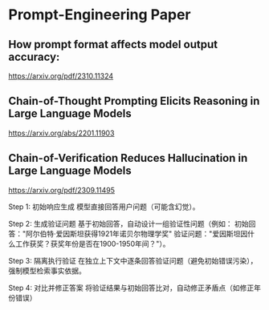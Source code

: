 # Prompt-Engineering Paper

## How prompt format affects model output accuracy: 
  https://arxiv.org/pdf/2310.11324


## Chain-of-Thought Prompting Elicits Reasoning in Large Language Models
  https://arxiv.org/abs/2201.11903


## Chain-of-Verification Reduces Hallucination in Large Language Models
   https://arxiv.org/pdf/2309.11495
   
  Step 1: 初始响应生成
  模型直接回答用户问题（可能含幻觉）。
  
  Step 2: 生成验证问题
  基于初始回答，自动设计一组验证性问题（例如：
  初始回答："阿尔伯特·爱因斯坦获得1921年诺贝尔物理学奖"
  验证问题："爱因斯坦因什么工作获奖？获奖年份是否在1900-1950年间？"）。
  
  Step 3: 隔离执行验证
  在独立上下文中逐条回答验证问题（避免初始错误污染），强制模型检索事实依据。
  
  Step 4: 对比并修正答案
  将验证结果与初始回答比对，自动修正矛盾点（如修正年份错误）
